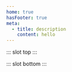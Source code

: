 ```yaml
---
home: true
hasFooter: true
meta:
  - title: description
    content: hello
---
```


::: slot top
<Home/>
:::

::: slot bottom
:::
